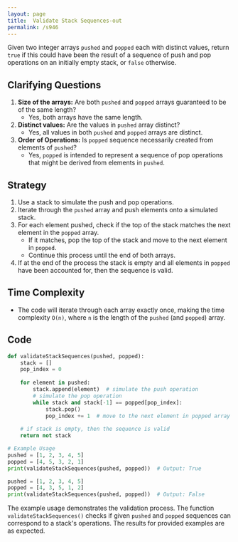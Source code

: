 ```yaml
---
layout: page
title:  Validate Stack Sequences-out
permalink: /s946
---
```

Given two integer arrays `pushed` and `popped` each with distinct values, return `true` if this could have been the result of a sequence of push and pop operations on an initially empty stack, or `false` otherwise.

## Clarifying Questions
1. **Size of the arrays:** Are both `pushed` and `popped` arrays guaranteed to be of the same length?
    - Yes, both arrays have the same length.
2. **Distinct values:** Are the values in `pushed` array distinct?
    - Yes, all values in both `pushed` and `popped` arrays are distinct.
3. **Order of Operations:** Is `popped` sequence necessarily created from elements of `pushed`?
    - Yes, `popped` is intended to represent a sequence of pop operations that might be derived from elements in `pushed`.

## Strategy
1. Use a stack to simulate the push and pop operations.
2. Iterate through the `pushed` array and push elements onto a simulated stack.
3. For each element pushed, check if the top of the stack matches the next element in the `popped` array.
    - If it matches, pop the top of the stack and move to the next element in `popped`.
    - Continue this process until the end of both arrays.
4. If at the end of the process the stack is empty and all elements in `popped` have been accounted for, then the sequence is valid.

## Time Complexity
- The code will iterate through each array exactly once, making the time complexity `O(n)`, where `n` is the length of the `pushed` (and `popped`) array.

## Code

```python
def validateStackSequences(pushed, popped):
    stack = []
    pop_index = 0
    
    for element in pushed:
        stack.append(element)  # simulate the push operation
        # simulate the pop operation
        while stack and stack[-1] == popped[pop_index]:
            stack.pop()
            pop_index += 1  # move to the next element in popped array
    
    # if stack is empty, then the sequence is valid
    return not stack

# Example Usage
pushed = [1, 2, 3, 4, 5]
popped = [4, 5, 3, 2, 1]
print(validateStackSequences(pushed, popped))  # Output: True

pushed = [1, 2, 3, 4, 5]
popped = [4, 3, 5, 1, 2]
print(validateStackSequences(pushed, popped))  # Output: False
```

The example usage demonstrates the validation process. The function `validateStackSequences()` checks if given `pushed` and `popped` sequences can correspond to a stack's operations. The results for provided examples are as expected.